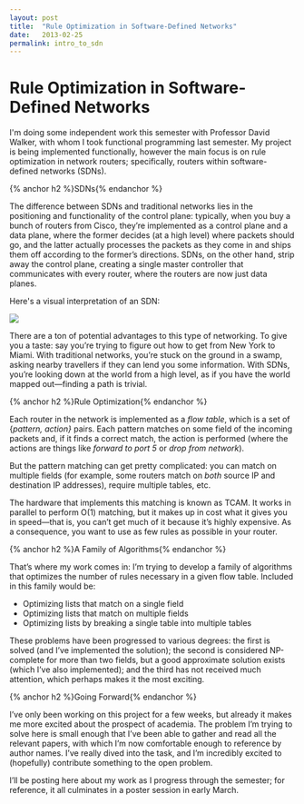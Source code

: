 ```yaml
---
layout: post
title:  "Rule Optimization in Software-Defined Networks"
date:   2013-02-25
permalink: intro_to_sdn
---
```


# Rule Optimization in Software-Defined Networks

I'm doing some independent work this semester with Professor David Walker, with whom I took functional programming last semester. My project is being implemented functionally, however the main focus is on rule optimization in network routers; specifically, routers within software-defined networks (SDNs).

{% anchor h2 %}SDNs{% endanchor %}

The difference between SDNs and traditional networks lies in the positioning and functionality of the control plane: typically, when you buy a bunch of routers from Cisco, they’re implemented as a control plane and a data plane, where the former decides (at a high level) where packets should go, and the latter actually processes the packets as they come in and ships them off according to the former’s directions. SDNs, on the other hand, strip away the control plane, creating a single master controller that communicates with every router, where the routers are now just data planes.

Here's a visual interpretation of an SDN:

<img class="center" src="http://media.tumblr.com/3acf47a5e76ec9ea710cd1abb36fdb4f/tumblr_inline_mis96lTFmK1qz4rgp.png">

There are a ton of potential advantages to this type of networking. To give you a taste: say you’re trying to figure out how to get from New York to Miami. With traditional networks, you’re stuck on the ground in a swamp, asking nearby travellers if they can lend you some information. With SDNs, you’re looking down at the world from a high level, as if you have the world mapped out—finding a path is trivial.

{% anchor h2 %}Rule Optimization{% endanchor %}

Each router in the network is implemented as a _flow table_, which is a set of {_pattern, action}_ pairs. Each pattern matches on some field of the incoming packets and, if it finds a correct match, the action is performed (where the actions are things like _forward to port 5_ or _drop from network_).

But the pattern matching can get pretty complicated: you can match on multiple fields (for example, some routers match on _both_ source IP and destination IP addresses), require multiple tables, etc.

The hardware that implements this matching is known as TCAM. It works in parallel to perform O(1) matching, but it makes up in cost what it gives you in speed—that is, you can’t get much of it because it’s highly expensive. As a consequence, you want to use as few rules as possible in your router.

{% anchor h2 %}A Family of Algorithms{% endanchor %}

That’s where my work comes in: I’m trying to develop a family of algorithms that optimizes the number of rules necessary in a given flow table. Included in this family would be:

* Optimizing lists that match on a single field
* Optimizing lists that match on multiple fields
* Optimizing lists by breaking a single table into multiple tables

These problems have been progressed to various degrees: the first is solved (and I’ve implemented the solution); the second is considered NP-complete for more than two fields, but a good approximate solution exists (which I’ve also implemented); and the third has not received much attention, which perhaps makes it the most exciting.

{% anchor h2 %}Going Forward{% endanchor %}

I’ve only been working on this project for a few weeks, but already it makes me more excited about the prospect of academia. The problem I’m trying to solve here is small enough that I’ve been able to gather and read all the relevant papers, with which I’m now comfortable enough to reference by author names. I’ve really dived into the task, and I’m incredibly excited to (hopefully) contribute something to the open problem.

I’ll be posting here about my work as I progress through the semester; for reference, it all culminates in a poster session in early March.
